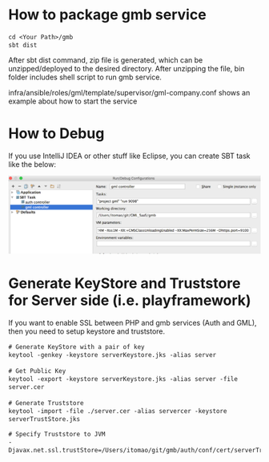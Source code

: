 # How to package gmb service

```
cd <Your Path>/gmb
sbt dist
```

After sbt dist command, zip file is generated, which can be unzipped/deployed to the desired directory.
After unzipping the file, bin folder includes shell script to run gmb service.

infra/ansible/roles/gml/template/supervisor/gml-company.conf shows an example about how to start the service

# How to Debug
If you use IntelliJ IDEA or other stuff like Eclipse, you can create SBT task like the below:

![top-page](https://github.com/GraphicalModelLab/GML_SaaS/blob/master-with-infra/doc/DebugGMB.png)

# Generate KeyStore and Truststore for Server side (i.e. playframework)
If you want to enable SSL between PHP and gmb services (Auth and GML),
then you need to setup keystore and truststore.

```
# Generate KeyStore with a pair of key
keytool -genkey -keystore serverKeystore.jks -alias server

# Get Public Key
keytool -export -keystore serverKeystore.jks -alias server -file server.cer

# Generate Truststore
keytool -import -file ./server.cer -alias servercer -keystore serverTrustStore.jks

```

```
# Specify Truststore to JVM
-Djavax.net.ssl.trustStore=/Users/itomao/git/gmb/auth/conf/cert/serverTrustStore.jks
```
